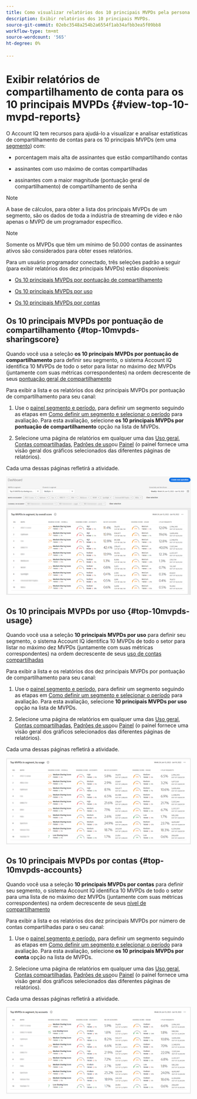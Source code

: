 ```yaml
---
title: Como visualizar relatórios dos 10 principais MVPDs pela persona do programador.
description: Exibir relatórios dos 10 principais MVPDs.
source-git-commit: 02ebc3548a254b2a6554f1ab34afbb3ea5f09bb8
workflow-type: tm+mt
source-wordcount: '565'
ht-degree: 0%

---
```


# Exibir relatórios de compartilhamento de conta para os 10 principais MVPDs <!--and Programmers--> {#view-top-10-mvpd-reports}

O Account IQ tem recursos para ajudá-lo a visualizar e analisar estatísticas de compartilhamento de contas para os 10 principais MVPDs (em uma [segmento](/help/AccountIQ/product-concepts.md#segmet-def)) com:

* porcentagem mais alta de assinantes que estão compartilhando contas

* assinantes com uso máximo de contas compartilhadas

* assinantes com a maior magnitude (pontuação geral de compartilhamento) de compartilhamento de senha

>[!NOTE]
>
>A base de cálculos, para obter a lista dos principais MVPDs de um segmento, são os dados de toda a indústria de streaming de vídeo e não apenas o MVPD de um programador específico.

>[!NOTE]
>
>Somente os MVPDs que têm um mínimo de 50.000 contas de assinantes ativos são considerados para obter esses relatórios.

Para um usuário programador conectado, três seleções padrão a seguir (para exibir relatórios dos dez principais MVPDs) estão disponíveis:

* [Os 10 principais MVPDs por pontuação de compartilhamento](#top-10mvpds-sharingscore)

* [Os 10 principais MVPDs por uso](#top-10mvpds-usage)

* [Os 10 principais MVPDs por contas](#top-10mvpds-accounts)

## Os 10 principais MVPDs por pontuação de compartilhamento {#top-10mvpds-sharingscore}

Quando você usa a seleção **os 10 principais MVPDs por pontuação de compartilhamento** para definir seu segmento, o sistema Account IQ identifica 10 MVPDs de todo o setor para listar no máximo dez MVPDs (juntamente com suas métricas correspondentes) na ordem decrescente de seus [pontuação geral de compartilhamento](/help/AccountIQ/product-concepts.md#overall-sharing-score)

Para exibir a lista e os relatórios dos dez principais MVPDs por pontuação de compartilhamento para seu canal:

1. Use o [painel segmento e período](/help/AccountIQ/segments-timeframe.md), para definir um segmento seguindo as etapas em [Como definir um segmento e selecionar o período](/help/AccountIQ/howto-select-segment-timeframe.md) para avaliação. Para esta avaliação, selecione **os 10 principais MVPDs por pontuação de compartilhamento** opção na lista de MVPDs.

1. Selecione uma página de relatórios em qualquer uma das [Uso geral](/help/AccountIQ/general-usage-reports.md), [Contas compartilhadas](/help/AccountIQ/shared-acc-reports.md), [Padrões de uso](/help/AccountIQ/usage-patterns.md)ou [Painel](/help/AccountIQ/dashboard.md) (o painel fornece uma visão geral dos gráficos selecionados das diferentes páginas de relatórios).

Cada uma dessas páginas refletirá a atividade.

![](assets/top-ten-mvpds-overallscore.png)

## Os 10 principais MVPDs por uso {#top-10mvpds-usage}

Quando você usa a seleção **10 principais MVPDs por uso** para definir seu segmento, o sistema Account IQ identifica 10 MVPDs de todo o setor para listar no máximo dez MVPDs (juntamente com suas métricas correspondentes) na ordem decrescente de seus [uso de contas compartilhadas](/help/AccountIQ/product-concepts.md)

Para exibir a lista e os relatórios dos dez principais MVPDs por pontuação de compartilhamento para seu canal:

1. Use o [painel segmento e período](/help/AccountIQ/segments-timeframe.md), para definir um segmento seguindo as etapas em [Como definir um segmento e selecionar o período](/help/AccountIQ/howto-select-segment-timeframe.md) para avaliação. Para esta avaliação, selecione **10 principais MVPDs por uso** opção na lista de MVPDs.

1. Selecione uma página de relatórios em qualquer uma das [Uso geral](/help/AccountIQ/general-usage-reports.md), [Contas compartilhadas](/help/AccountIQ/shared-acc-reports.md), [Padrões de uso](/help/AccountIQ/usage-patterns.md)ou [Painel](/help/AccountIQ/dashboard.md) (o painel fornece uma visão geral dos gráficos selecionados das diferentes páginas de relatórios).

Cada uma dessas páginas refletirá a atividade.

![](assets/top-ten-mvpds-usage.png)

## Os 10 principais MVPDs por contas {#top-10mvpds-accounts}

Quando você usa a seleção **10 principais MVPDs por contas** para definir seu segmento, o sistema Account IQ identifica 10 MVPDs de todo o setor para uma lista de no máximo dez MVPDs (juntamente com suas métricas correspondentes) na ordem decrescente de seus [nível de compartilhamento](/help/AccountIQ/product-concepts.md)

Para exibir a lista e os relatórios dos dez principais MVPDs por número de contas compartilhadas para o seu canal:

1. Use o [painel segmento e período](/help/AccountIQ/segments-timeframe.md), para definir um segmento seguindo as etapas em [Como definir um segmento e selecionar o período](/help/AccountIQ/howto-select-segment-timeframe.md) para avaliação. Para esta avaliação, selecione **os 10 principais MVPDs por conta** opção na lista de MVPDs.

1. Selecione uma página de relatórios em qualquer uma das [Uso geral](/help/AccountIQ/general-usage-reports.md), [Contas compartilhadas](/help/AccountIQ/shared-acc-reports.md), [Padrões de uso](/help/AccountIQ/usage-patterns.md)ou [Painel](/help/AccountIQ/dashboard.md) (o painel fornece uma visão geral dos gráficos selecionados das diferentes páginas de relatórios).

Cada uma dessas páginas refletirá a atividade.

![](assets/top-ten-mvpds-accounts.png)
